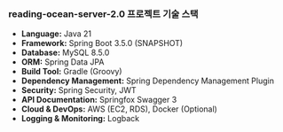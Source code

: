 ### **reading-ocean-server-2.0 프로젝트 기술 스택**
- **Language:** Java 21
- **Framework:** Spring Boot 3.5.0 (SNAPSHOT)
- **Database:** MySQL 8.5.0
- **ORM:** Spring Data JPA
- **Build Tool:** Gradle (Groovy)
- **Dependency Management:** Spring Dependency Management Plugin
- **Security:** Spring Security, JWT
- **API Documentation:** Springfox Swagger 3
- **Cloud & DevOps:** AWS (EC2, RDS), Docker (Optional)
- **Logging & Monitoring:** Logback